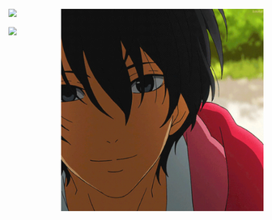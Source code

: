 

<img src="https://github.com/InYuusha/InYuusha/blob/main/GWaf.gif" align="right" width="400" height="auto"></img>
<a href="https://inyuusha975.netlify.app/" target="_blank"><img height="auto"  src="https://img.icons8.com/fluent/96/000000/portfolio.png"/></a>
<br></br>
<a href="https://www.linkedin.com/in/ankush-singh-3058b61a7/" target="_blank"><img height="auto" src="https://img.icons8.com/color/96/000000/linkedin-2.png"/></a>

